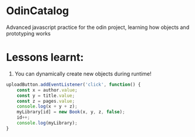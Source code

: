 # OdinCatalog
Advanced javascript practice for the odin project, learning how objects and prototyping works

# Lessons learnt:

1. You can dynamically create new objects during runtime!

```javascript
uploadButton.addEventListener('click', function() {
    const x = author.value;
    const y = title.value;
    const z = pages.value;
    console.log(x + y + z);
    myLibrary[id] = new Book(x, y, z, false);
    id++;
    console.log(myLibrary);
}
```

